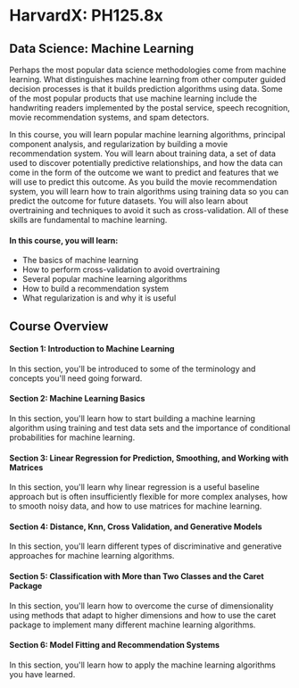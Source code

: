 # HarvardX: PH125.8x
## Data Science: Machine Learning
Perhaps the most popular data science methodologies come from machine learning. What distinguishes machine learning from other computer guided decision processes is that it builds prediction algorithms using data. Some of the most popular products that use machine learning include the handwriting readers implemented by the postal service, speech recognition, movie recommendation systems, and spam detectors. 

In this course, you will learn popular machine learning algorithms, principal component analysis, and regularization by building a movie recommendation system. You will learn about training data, a set of data used to discover potentially predictive relationships, and how the data can come in the form of the outcome we want to predict and features that we will use to predict this outcome. As you build the movie recommendation system, you will learn how to train algorithms using training data so you can predict the outcome for future datasets. You will also learn about overtraining and techniques to avoid it such as cross-validation. All of these skills are fundamental to machine learning.

#### In this course, you will learn:
* The basics of machine learning
* How to perform cross-validation to avoid overtraining
* Several popular machine learning algorithms
* How to build a recommendation system
* What regularization is and why it is useful

## Course Overview
#### Section 1: Introduction to Machine Learning
In this section, you'll be introduced to some of the terminology and concepts you'll need going forward.
#### Section 2: Machine Learning Basics
In this section, you'll learn how to start building a machine learning algorithm using training and test data sets and the importance of conditional probabilities for machine learning.
#### Section 3: Linear Regression for Prediction, Smoothing, and Working with Matrices
In this section, you'll learn why linear regression is a useful baseline approach but is often insufficiently flexible for more complex analyses, how to smooth noisy data, and how to use matrices for machine learning.
#### Section 4: Distance, Knn, Cross Validation, and Generative Models
In this section, you'll learn different types of discriminative and generative approaches 
for machine learning algorithms.
#### Section 5: Classification with More than Two Classes and the Caret Package
In this section, you'll learn how to overcome the curse of dimensionality using methods that adapt to higher dimensions and how to use the caret package to implement many different machine learning algorithms.
#### Section 6: Model Fitting and Recommendation Systems
In this section, you'll learn how to apply the machine learning algorithms you have learned.